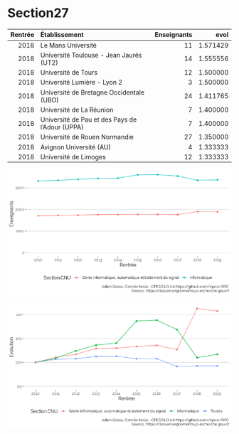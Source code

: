Section27
================

<table>
<thead>
<tr>
<th style="text-align:right;">
Rentrée
</th>
<th style="text-align:left;">
Établissement
</th>
<th style="text-align:right;">
Enseignants
</th>
<th style="text-align:right;">
evol
</th>
</tr>
</thead>
<tbody>
<tr>
<td style="text-align:right;">
2018
</td>
<td style="text-align:left;">
Le Mans Université
</td>
<td style="text-align:right;">
11
</td>
<td style="text-align:right;">
1.571429
</td>
</tr>
<tr>
<td style="text-align:right;">
2018
</td>
<td style="text-align:left;">
Université Toulouse - Jean Jaurès (UT2)
</td>
<td style="text-align:right;">
14
</td>
<td style="text-align:right;">
1.555556
</td>
</tr>
<tr>
<td style="text-align:right;">
2018
</td>
<td style="text-align:left;">
Université de Tours
</td>
<td style="text-align:right;">
12
</td>
<td style="text-align:right;">
1.500000
</td>
</tr>
<tr>
<td style="text-align:right;">
2018
</td>
<td style="text-align:left;">
Université Lumière - Lyon 2
</td>
<td style="text-align:right;">
3
</td>
<td style="text-align:right;">
1.500000
</td>
</tr>
<tr>
<td style="text-align:right;">
2018
</td>
<td style="text-align:left;">
Université de Bretagne Occidentale (UBO)
</td>
<td style="text-align:right;">
24
</td>
<td style="text-align:right;">
1.411765
</td>
</tr>
<tr>
<td style="text-align:right;">
2018
</td>
<td style="text-align:left;">
Université de La Réunion
</td>
<td style="text-align:right;">
7
</td>
<td style="text-align:right;">
1.400000
</td>
</tr>
<tr>
<td style="text-align:right;">
2018
</td>
<td style="text-align:left;">
Université de Pau et des Pays de l’Adour (UPPA)
</td>
<td style="text-align:right;">
7
</td>
<td style="text-align:right;">
1.400000
</td>
</tr>
<tr>
<td style="text-align:right;">
2018
</td>
<td style="text-align:left;">
Université de Rouen Normandie
</td>
<td style="text-align:right;">
27
</td>
<td style="text-align:right;">
1.350000
</td>
</tr>
<tr>
<td style="text-align:right;">
2018
</td>
<td style="text-align:left;">
Avignon Université (AU)
</td>
<td style="text-align:right;">
4
</td>
<td style="text-align:right;">
1.333333
</td>
</tr>
<tr>
<td style="text-align:right;">
2018
</td>
<td style="text-align:left;">
Université de Limoges
</td>
<td style="text-align:right;">
12
</td>
<td style="text-align:right;">
1.333333
</td>
</tr>
</tbody>
</table>

![](Section_files/figure-gfm/section27-1.png)<!-- -->

![](Section_files/figure-gfm/all-1.png)<!-- -->
